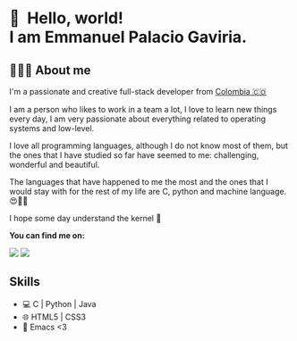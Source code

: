 👋 &nbsp;Hello, world! <br/> I am Emmanuel Palacio Gaviria.
======
##  👨🏻‍💻  About me

I'm a passionate and creative full-stack developer from [Colombia 🇨🇴](https://www.google.com/maps/place/Colombia/@4,-72z/) 

I am a person who likes to work in a team a lot, I love to learn new things every day, I am very passionate about everything related to operating systems and low-level.

I love all programming languages, although I do not know most of them, but the ones that I have studied so far have seemed to me: challenging, wonderful and beautiful.

The languages that have happened to me the most and the ones that I would stay with for the rest of my life are C, python and machine language. 😍🥰🧡

I hope some day understand the kernel 🧠

**You can find me on:**

[<img src="https://img.shields.io/badge/twitter-%231DA1F2.svg?&style=for-the-badge&logo=twitter&logoColor=white"/>](https://twitter.com/Emmanue17280546)
[<img src="https://img.shields.io/badge/linkedin-%230077B5.svg?&style=for-the-badge&logo=linkedin&logoColor=white"/>](https://www.linkedin.com/in/emmanuel-palacio/)

## Skills

* 💻  C | Python | Java
* 🌐  HTML5 | CSS3
* 🔧  Emacs <3
